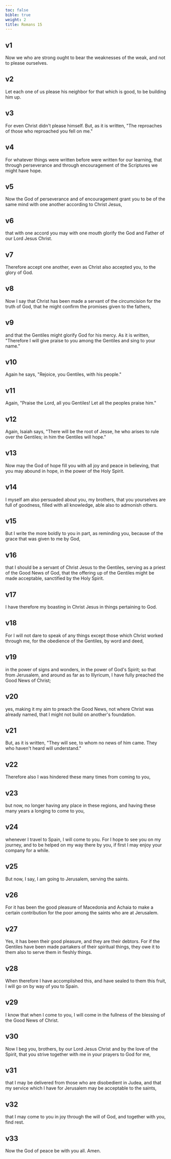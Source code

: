 ```yaml
---
toc: false
bible: true
weight: 2
title: Romans 15
---
```




## v1 
Now we who are strong ought to bear the weaknesses of the weak, and not to please ourselves. 

## v2 
Let each one of us please his neighbor for that which is good, to be building him up. 

## v3 
For even Christ didn't please himself. But, as it is written, "The reproaches of those who reproached you fell on me." 

## v4 
For whatever things were written before were written for our learning, that through perseverance and through encouragement of the Scriptures we might have hope. 

## v5 
Now the God of perseverance and of encouragement grant you to be of the same mind with one another according to Christ Jesus, 

## v6 
that with one accord you may with one mouth glorify the God and Father of our Lord Jesus Christ. 

## v7 
Therefore accept one another, even as Christ also accepted you, to the glory of God. 

## v8 
Now I say that Christ has been made a servant of the circumcision for the truth of God, that he might confirm the promises given to the fathers, 

## v9 
and that the Gentiles might glorify God for his mercy. As it is written, "Therefore I will give praise to you among the Gentiles and sing to your name." 

## v10 
Again he says, "Rejoice, you Gentiles, with his people." 

## v11 
Again, "Praise the Lord, all you Gentiles! Let all the peoples praise him." 

## v12 
Again, Isaiah says, "There will be the root of Jesse, he who arises to rule over the Gentiles; in him the Gentiles will hope." 

## v13 
Now may the God of hope fill you with all joy and peace in believing, that you may abound in hope, in the power of the Holy Spirit. 

## v14 
I myself am also persuaded about you, my brothers, that you yourselves are full of goodness, filled with all knowledge, able also to admonish others. 

## v15 
But I write the more boldly to you in part, as reminding you, because of the grace that was given to me by God, 

## v16 
that I should be a servant of Christ Jesus to the Gentiles, serving as a priest of the Good News of God, that the offering up of the Gentiles might be made acceptable, sanctified by the Holy Spirit. 

## v17 
I have therefore my boasting in Christ Jesus in things pertaining to God. 

## v18 
For I will not dare to speak of any things except those which Christ worked through me, for the obedience of the Gentiles, by word and deed, 

## v19 
in the power of signs and wonders, in the power of God's Spirit; so that from Jerusalem, and around as far as to Illyricum, I have fully preached the Good News of Christ; 

## v20 
yes, making it my aim to preach the Good News, not where Christ was already named, that I might not build on another's foundation. 

## v21 
But, as it is written, "They will see, to whom no news of him came. They who haven't heard will understand." 

## v22 
Therefore also I was hindered these many times from coming to you, 

## v23 
but now, no longer having any place in these regions, and having these many years a longing to come to you, 

## v24 
whenever I travel to Spain, I will come to you. For I hope to see you on my journey, and to be helped on my way there by you, if first I may enjoy your company for a while. 

## v25 
But now, I say, I am going to Jerusalem, serving the saints. 

## v26 
For it has been the good pleasure of Macedonia and Achaia to make a certain contribution for the poor among the saints who are at Jerusalem. 

## v27 
Yes, it has been their good pleasure, and they are their debtors. For if the Gentiles have been made partakers of their spiritual things, they owe it to them also to serve them in fleshly things. 

## v28 
When therefore I have accomplished this, and have sealed to them this fruit, I will go on by way of you to Spain. 

## v29 
I know that when I come to you, I will come in the fullness of the blessing of the Good News of Christ. 

## v30 
Now I beg you, brothers, by our Lord Jesus Christ and by the love of the Spirit, that you strive together with me in your prayers to God for me, 

## v31 
that I may be delivered from those who are disobedient in Judea, and that my service which I have for Jerusalem may be acceptable to the saints, 

## v32 
that I may come to you in joy through the will of God, and together with you, find rest. 

## v33 
Now the God of peace be with you all. Amen.

